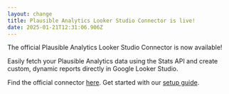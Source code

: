 ```yaml
---
layout: change
title: Plausible Analytics Looker Studio Connector is live!
date: 2025-01-21T12:31:06.906Z
---
```

The official Plausible Analytics Looker Studio Connector is now available!

Easily fetch your Plausible Analytics data using the Stats API and create custom, dynamic reports directly in Google Looker Studio.

Find the official connector [here](https://lookerstudio.google.com/u/0/datasources/create?connectorId=AKfycbz88iSK4B6V-VoaiwocFu2dDp3CBRM0arAZoDjQ97SroAt9RtzgS6z3UCxpjJDi0ieVjQ). Get started with our [setup guide](https://plausible.io/docs/looker-studio).